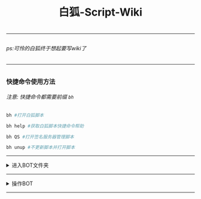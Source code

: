 <h1 align="center">白狐-Script-Wiki<h1/>
<hr/>
<h6>ps:可怜的白狐终于想起要写wiki了<h6/>
<hr/>

### 快捷命令使用方法

###### 注意: 快捷命令都需要前缀 `bh`

```sh
bh #打开白狐脚本
```

```sh
bh help #获取白狐脚本快捷命令帮助
```

```sh
bh QS #打开签名服务器管理脚本
```

```sh
bh unup #不更新脚本并打开脚本
```

<hr/>

<details markdown='2'><summary>进入BOT文件夹</summary>

```sh
bh yz #进入Yunzai-Bot(云崽)文件夹
```
```sh
bh mz #进入Miao-Yunzai(喵崽)文件夹
```
```sh
bh tz #进入TRSS-Yunzai(时雨崽)文件夹
```
<details markdown='2'><summary>报错提示: 参数错误</summary>
 - 是否已安装相应BOT<br>
 - 名称是否拼写错误<br>
 - 大小写是否混用<br>
 - 是否更改过文件夹路径或名称<br>
</details>
</details>
<hr>
<details markdown='1'><summary>操作BOT</summary>

##### 请将下列 `YZ/MZ/TZ` 替换为相应BOT简称[区分大小写]

```sh
bh YZ/MZ/TZ n #前台启动BOT
```

```sh
bh YZ/MZ/TZ start #后台启动BOT
```

```sh
bh YZ/MZ/TZ log #打开BOT后台日志
```

```sh
bh YZ/MZ/TZ stop #停止BOT后台运行
```

```sh
bh YZ/MZ/TZ login #重新配置BOT账号
```

```sh
bh YZ/MZ/TZ pi #打开插件安装脚本
```

```sh
bh YZ/MZ/TZ install [依赖名] #安装NPM依赖包
```

```sh
bh YZ/MZ/TZ qsign [签名服务器链接] #填写签名服务器链接
```

```sh
bh YZ/MZ/TZ up bot #更新BOT
```

```sh
bh YZ/MZ/TZ up pkg #更新NPM依赖包
```

```sh
bh YZ/MZ/TZ fix pkg #重新安装NPM依赖包
```

</details>
<hr/>
<br>
